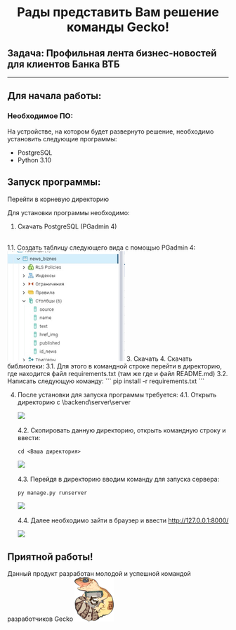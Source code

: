 <h1 align="center">Рады представить Вам решение команды Gecko!</h1>
<h2>Задача: Профильная лента бизнес-новостей для клиентов Банка ВТБ</h2>
<hr>
<h2>Для начала работы:</h2>
<h3>Необходимое ПО:</h3>
<p>На устройстве, на котором будет развернуто решение, необходимо установить следующие программы:</p>
<ul>
  <li>PostgreSQL</li>
  <li>Python 3.10</li>
</ul>
<h2>Запуск программы:</h2>
Перейти в корневую директорию

Для установки программы необходимо:
1. Скачать PostgreSQL (PGadmin 4)
<br>
    1.1. Создать таблицу следующего вида с помощью PGadmin 4:<br>
    <img src="static/img/data.jpg" height="250px">
3. Скачать 
4. Скачать библиотеки:
    3.1. Для этого в командной строке перейти в директорию, где находится файл requirements.txt (там же где и файл README.md)
    3.2. Написать следующую команду:
    ```
    pip install -r requirements.txt
    ```

4. После установки для запуска программы требуется:
    4.1. Открыть директорию с \backend\server\server

    ![](Безымянный.png)

    4.2. Скопировать данную директорию, открыть командную строку и ввести:
    ```
    cd <Ваша директория>
    ```

    ![](cd.png)

    4.3. Перейдя в директорию вводим команду для запуска сервера:
    ```
    py manage.py runserver
    ```

    ![](py....png)

    4.4. Далее необходимо зайти в браузер и ввести http://127.0.0.1:8000/

    ![](loc.png)

<h2>Приятной работы!</h2> 
Данный продукт разработан молодой и успешной командой разработчиков Gecko
<img src="static/img/логотип Gecko.png" alt="logo" height="100"/>

